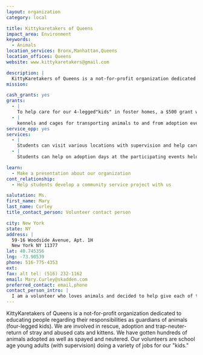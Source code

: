```yaml
---
layout: organization
category: local

title: Kittykaretakers of Queens
impact_area: Environment
keywords: 
  - Animals
location_services: Bronx,Manhattan,Queens
location_offices: Queens
website: www.kittykaretakers@gmail.com

description: |
  KittyKaretakers of Queens is a not-for-profit organization dedicated to educating people regarding their responsibilities as guardians of animals (four-legged kids).  We are involved in rescue, adoption and trap-neuter-return of stray and abused cats and kittens.  We have gotten hundreds of animals adopted as well as spayed and neutered.  Our volunteers are school age young adults (with supervision) doing a variety of jobs for our "kids." 
mission: 

cash_grants: yes
grants: 
  - |
    To help care for our 4-legged"kids" in foster homes, a $500 grant would help provide everyday necessities and keep the KittyKaretakers facility running.
  - |
    kennels and cages for transporting animals to and from adoption events:  $60 each x 4 = $240  scratching posts, catnip toys, litter boxes and dishes:  $12 x 32 cages = $384  general training toys:  $5 x 12 = $60
service_opp: yes
services: 
  - |
    Students can visit various locations with supervision and help care for the cats.  Feeding, playing, socializing, cleaning are just some of the activities volunteers can accomplish.
  - |
    Students can help on adoption days at the participating events held at various locations throughout the city.    Help is always needed to help set up the cages and kennels; make the cages ready for the 4-legged "kids" (cats and kittens) by filling litter boxes, getting food and water ready; and playing with cats / kittens during the day to help entertain them.  We generally do two off-site events a month during spring and summer, and volunteers are very important.

learn: 
  - Make a presentation about our organization
cont_relationship: 
  - Help students develop a community service project with us

salutation: Ms.
first_name: Mary
last_name: Curley
title_contact_person: Volunteer contact person

city: New York
state: NY
address: |
  59-16 Woodside Avenue, Apt. 1H  
  New York NY 11377
lat: 40.745356
lng: -73.90539
phone: 516-775-4353
ext: 
fax: alt tel: (516) 232-1162
email: Mary.Curley@skadden.com
preferred_contact: email,phone
contact_person_intro: |
  I am a volunteer who loves animals and decided to help give each of them a really happy and healthy life while they are waiting for their new homes.  I have been helping four-legged kids for approximately 2 years and loving every minute of it.  I look forward to the  opportunity of working with Common Cents. 
---
```

KittyKaretakers of Queens is a not-for-profit organization dedicated to educating people regarding their responsibilities as guardians of animals (four-legged kids).  We are involved in rescue, adoption and trap-neuter-return of stray and abused cats and kittens.  We have gotten hundreds of animals adopted as well as spayed and neutered.  Our volunteers are school age young adults (with supervision) doing a variety of jobs for our "kids." 